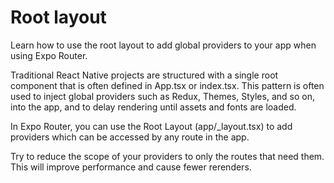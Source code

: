 # Root layout

Learn how to use the root layout to add global providers to your app when using Expo Router.

Traditional React Native projects are structured with a single root component that is often defined in App.tsx or index.tsx. This pattern is often used to inject global providers such as Redux, Themes, Styles, and so on, into the app, and to delay rendering until assets and fonts are loaded.

In Expo Router, you can use the Root Layout (app/_layout.tsx) to add providers which can be accessed by any route in the app.

Try to reduce the scope of your providers to only the routes that need them. This will improve performance and cause fewer rerenders.